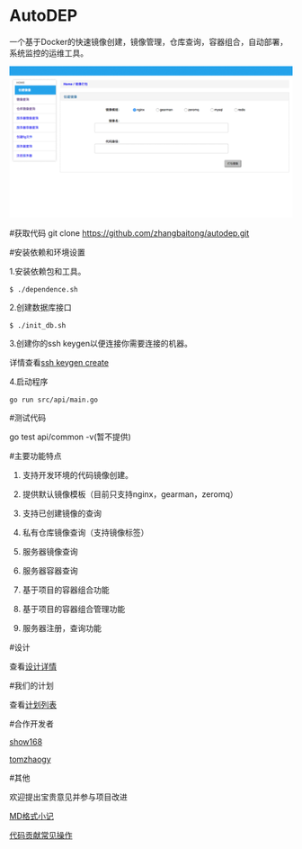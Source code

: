 # AutoDEP
一个基于Docker的快速镜像创建，镜像管理，仓库查询，容器组合，自动部署，系统监控的运维工具。

![AutoDEP screen shot](screeshot1s.gif?raw=true "AutoDEP scree shot")

#获取代码
git clone https://github.com/zhangbaitong/autodep.git

#安装依赖和环境设置

1.安装依赖包和工具。
```
$ ./dependence.sh
```
2.创建数据库接口
```
$ ./init_db.sh
```
3.创建你的ssh keygen以便连接你需要连接的机器。

详情查看[ssh keygen create](./docs/sshkeygen.md)

4.启动程序
```
go run src/api/main.go
```

#测试代码

go test api/common -v(暂不提供)

#主要功能特点

1. 支持开发环境的代码镜像创建。

2. 提供默认镜像模板（目前只支持nginx，gearman，zeromq）

3. 支持已创建镜像的查询

4. 私有仓库镜像查询（支持镜像标签）

5. 服务器镜像查询

6. 服务器容器查询

7. 基于项目的容器组合功能

8. 基于项目的容器组合管理功能

9. 服务器注册，查询功能

#设计
 
查看[设计详情](./docs/design.md)

#我们的计划

查看[计划列表](./docs/plan.md)

#合作开发者

[show168](https://github.com/show168)

[tomzhaogy](https://github.com/tomzhaogy)

#其他

欢迎提出宝贵意见并参与项目改进

[MD格式小记](./docs/markdown.md)

[代码贡献常见操作](./docs/contributor.md)
